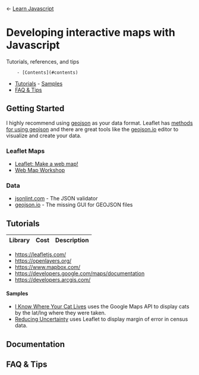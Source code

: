 
← [Learn Javascript](../README.md)

# Developing interactive maps with Javascript
Tutorials, references, and tips


<!-- TOC depthFrom:2 depthTo:3 withLinks:1 updateOnSave:1 orderedList:0 -->

		- [Contents](#contents)
- [Tutorials](#tutorials)
		- [Samples](#samples)
- [FAQ & Tips](#faq-tips)

<!-- /TOC -->





## Getting Started


I highly recommend using [geojson](https://geojson.org/) as your data format. Leaflet has [methods for using geojson](https://leafletjs.com/examples/geojson/) and there are great tools like the [geojson.io](https://geojson.io/) editor to visualize and create your data.





### Leaflet Maps

* [Leaflet: Make a web map!](https://maptimeboston.github.io/leaflet-intro/)
* [Web Map Workshop](http://duspviz.mit.edu/web-map-workshop/)



### Data

* [jsonlint.com](https://jsonlint.com/) - The JSON validator
* [geojson.io](http://geojson.io/) - The missing GUI for GEOJSON files





## Tutorials


Library | Cost | Description
--- | --- | ---

- https://leafletjs.com/
- https://openlayers.org/
- https://www.mapbox.com/
- https://developers.google.com/maps/documentation
- https://developers.arcgis.com/


#### Samples

- [I Know Where Your Cat Lives](https://iknowwhereyourcatlives.com/) uses the Google Maps API to display cats by the lat/lng where they were taken.
- [Reducing Uncertainty](https://reducinguncertainty.org/) uses Leaflet to display margin of error in census data.





## Documentation

## FAQ & Tips
